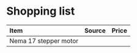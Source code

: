 # Shopping list

Item                    | Source            | Price
:---                    | :---              | :---
Nema 17 stepper motor   |                   |
